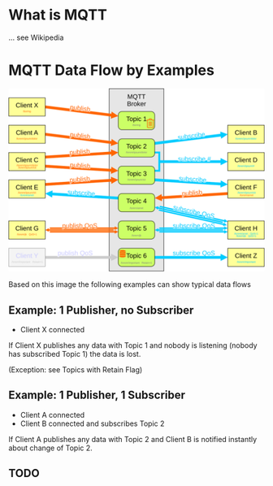 # What is MQTT

... see Wikipedia

# MQTT Data Flow by Examples

![Logo](MQTT.svg)

Based on this image the following examples can show typical data flows

## Example: 1 Publisher, no Subscriber

* Client X connected

If Client X publishes any data with Topic 1 and nobody is listening (nobody has subscribed Topic 1) the data is lost.

(Exception: see Topics with Retain Flag)

## Example: 1 Publisher, 1 Subscriber

* Client A connected
* Client B connected and subscribes Topic 2

If Client A publishes any data with Topic 2 and Client B is notified instantly about change of Topic 2.

## TODO
